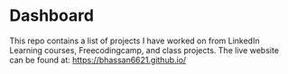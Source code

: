 # Dashboard
This repo contains a list of projects I have worked on from LinkedIn Learning courses, Freecodingcamp, and class projects.
The live website can be found at: https://bhassan6621.github.io/
